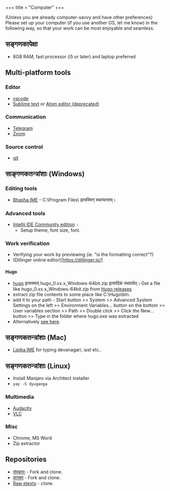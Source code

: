 +++
title = "Computer"
+++

(Unless you are already computer-savvy and have other preferences) Please set up your computer (if you use another OS, let me know) in the following way, so that your work can be most enjoyable and seamless.

## सङ्गणकापेक्षा
- 8GB RAM, fast processor (i5 or later) and laptop preferred

## Multi-platform tools
### Editor
- [vscode](https://code.visualstudio.com/)
- [Sublime text](https://www.sublimetext.com/) or [Atom editor (deprecated)](https://atom.io/)

### Communication
- [Telegram](https://desktop.telegram.org/)
- [Zoom](https://zoom.us/support/download)

### Source control
- [git](https://git-scm.com/download/)


## साङ्गणकतन्त्रांशाः (Windows)
### Editing tools
- [Bhasha IME](https://sites.google.com/site/bhashaime/) - C:\Program Files\ इत्यस्मिन् स्थाप्यन्ताम्।

### Advanced tools
- [Intellij IDE Community edition](https://www.jetbrains.com/idea/download/#section=linux) ।
  - Setup theme, font size, font.

### Work verification
- Verifying your work by previewing (ie. "is the formatting correct"?)
- (Dillinger online editor)[https://dillinger.io/]

#### Hugo
- [hugo](https://github.com/gohugoio/hugo/releases) इत्यस्मात् hugo_0.xx.x_Windows-64bit.zip
  इत्यादिकं स्थापयेत्। Get a file like hugo_0.xx.x_Windows-64bit.zip from [Hugo releases](https://github.com/gohugoio/hugo/releases)
- extract zip file contents to some place like C:\Hugo\bin.
- add it to your path - Start button >> System >> Advanced System Settings on the left >> Environment Variables… button on the bottom >> User variables section >> Path >> Double click >> Click the New… button >> Type in the folder where hugo.exe was extracted
- Alternatively [see here](https://gohugo.io/getting-started/installing/).

## सङ्गणकतन्त्रांशाः (Mac)
- [Lipika IME](https://github.com/ratreya/lipika-ime) for typing devanagari, iast etc..

## सङ्गणकतन्त्रांशाः (Linux)
- Install Manjaro via Architect installer
- `yay -S dyuganga`

### Multimedia
- [Audacity](https://www.audacityteam.org/)
- [VLC](https://www.videolan.org/index.html)

### Misc
- Chrome, MS Word
- Zip extractor

## Repositories
- [संस्कारः](https://github.com/vvasuki/saMskAra/) - Fork and clone.
- [काव्यम्](https://github.com/vvasuki/kAvyam/) - Fork and clone.
- [Raw etexts](https://github.com/sanskrit/raw_etexts/) - clone.
